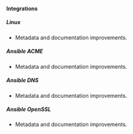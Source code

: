 
#### Integrations

##### Linux

- Metadata and documentation improvements.
##### Ansible ACME

- Metadata and documentation improvements.
##### Ansible DNS

- Metadata and documentation improvements.
##### Ansible OpenSSL

- Metadata and documentation improvements.
